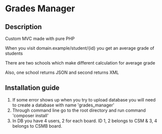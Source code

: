# Grades Manager

## Description

Custom MVC made with pure PHP

When you visit domain.example/student/{id} you get an average grade of students

There are two schools which make different calculation for average grade

Also, one school returns JSON and second returns XML

## Installation guide

  1)  If some error shows up when you try to upload database you will need to create a database with name 'grades_manager'
  2)  Through command line go to the root directory and run command 'composer install'
  3)  In DB you have 4 users, 2 for each board. ID 1, 2 belongs to CSM & 3, 4 belongs to CSMB board.
